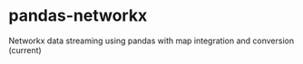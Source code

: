 # pandas-networkx
Networkx data streaming using pandas with map integration and conversion (current)
